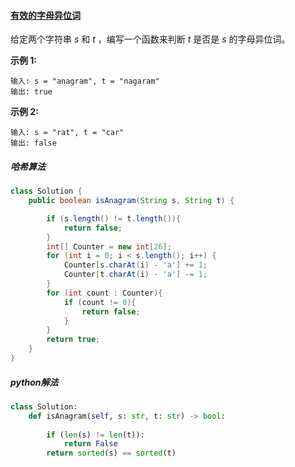#### [有效的字母异位词](https://leetcode-cn.com/problems/valid-anagram/)


给定两个字符串 *s* 和 *t* ，编写一个函数来判断 *t* 是否是 *s* 的字母异位词。

**示例 1:**

```
输入: s = "anagram", t = "nagaram"
输出: true
```

**示例 2:**

```
输入: s = "rat", t = "car"
输出: false
```

##### 哈希算法

```java
class Solution {
    public boolean isAnagram(String s, String t) {

        if (s.length() != t.length()){
            return false;
        }
        int[] Counter = new int[26];
        for (int i = 0; i < s.length(); i++) {
            Counter[s.charAt(i) - 'a'] += 1;
            Counter[t.charAt(i) - 'a'] -= 1;
        }
        for (int count : Counter){
            if (count != 0){
                return false;
            }
        }
        return true;
    }
}
```

##### python解法

```python
class Solution:
    def isAnagram(self, s: str, t: str) -> bool:
        
        if (len(s) != len(t)):
            return False
        return sorted(s) == sorted(t)
```

